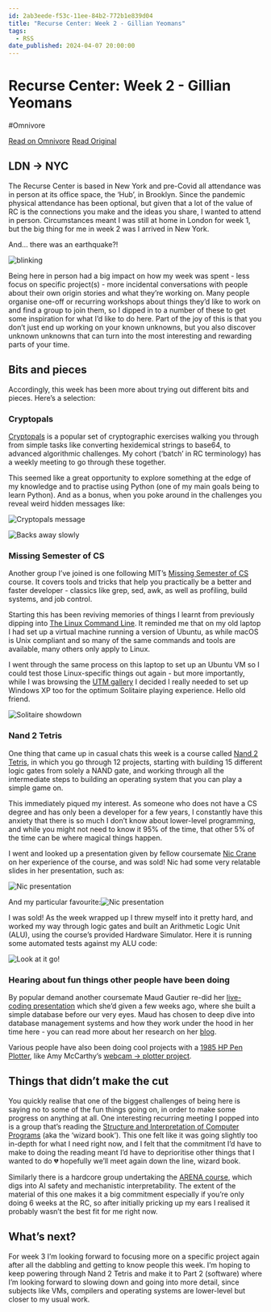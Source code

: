```yaml
---
id: 2ab3eede-f53c-11ee-84b2-772b1e839d04
title: "Recurse Center: Week 2 - Gillian Yeomans"
tags:
  - RSS
date_published: 2024-04-07 20:00:00
---
```


# Recurse Center: Week 2 - Gillian Yeomans
#Omnivore

[Read on Omnivore](https://omnivore.app/me/recurse-center-week-2-gillian-yeomans-18ebb0931e6)
[Read Original](https://gillian.codes/posts/week-2/)



## LDN -&gt; NYC

The Recurse Center is based in New York and pre-Covid all attendance was in person at its office space, the ‘Hub’, in Brooklyn. Since the pandemic physical attendance has been optional, but given that a lot of the value of RC is the connections you make and the ideas you share, I wanted to attend in person. Circumstances meant I was still at home in London for week 1, but the big thing for me in week 2 was I arrived in New York.

And… there was an earthquake?!

![blinking](https:&#x2F;&#x2F;proxy-prod.omnivore-image-cache.app&#x2F;0x0,sDmNNDKFs-G8bTF8p6YHKUPsyfk46hB4e3Cz7Eh2KfMQ&#x2F;https:&#x2F;&#x2F;gillian.codes&#x2F;liberty-blinking.gif)

Being here in person had a big impact on how my week was spent - less focus on specific project(s) - more incidental conversations with people about their own origin stories and what they’re working on. Many people organise one-off or recurring workshops about things they’d like to work on and find a group to join them, so I dipped in to a number of these to get some inspiration for what I’d like to do here. Part of the joy of this is that you don’t just end up working on your known unknowns, but you also discover unknown unknowns that can turn into the most interesting and rewarding parts of your time.

## Bits and pieces

Accordingly, this week has been more about trying out different bits and pieces. Here’s a selection:

### Cryptopals

[Cryptopals](https:&#x2F;&#x2F;cryptopals.com&#x2F;) is a popular set of cryptographic exercises walking you through from simple tasks like converting hexidemical strings to base64, to advanced algorithmic challenges. My cohort (‘batch’ in RC terminology) has a weekly meeting to go through these together.

This seemed like a great opportunity to explore something at the edge of my knowledge and to practise using Python (one of my main goals being to learn Python). And as a bonus, when you poke around in the challenges you reveal weird hidden messages like:

![Cryptopals message](https:&#x2F;&#x2F;proxy-prod.omnivore-image-cache.app&#x2F;0x0,sAgHOK-HOD9GmkDBA9enUCGcBbtjgRQwwpnXSKMoMffU&#x2F;https:&#x2F;&#x2F;gillian.codes&#x2F;cryptopals.png)

![Backs away slowly](https:&#x2F;&#x2F;proxy-prod.omnivore-image-cache.app&#x2F;0x0,sQlxAvd8E0M9B9yfJoPb7ibh3v22kx5nlA0B7kltQKdM&#x2F;https:&#x2F;&#x2F;gillian.codes&#x2F;homer.gif)

### Missing Semester of CS

Another group I’ve joined is one following MIT’s [Missing Semester of CS](https:&#x2F;&#x2F;missing.csail.mit.edu&#x2F;) course. It covers tools and tricks that help you practically be a better and faster developer - classics like grep, sed, awk, as well as profiling, build systems, and job control.

Starting this has been reviving memories of things I learnt from previously dipping into [The Linux Command Line](https:&#x2F;&#x2F;linuxcommand.org&#x2F;tlcl.php). It reminded me that on my old laptop I had set up a virtual machine running a version of Ubuntu, as while macOS is Unix compliant and so many of the same commands and tools are available, many others only apply to Linux.

I went through the same process on this laptop to set up an Ubuntu VM so I could test those Linux-specific things out again - but more importantly, while I was browsing the [UTM gallery](https:&#x2F;&#x2F;mac.getutm.app&#x2F;gallery&#x2F;) I decided I really needed to set up Windows XP too for the optimum Solitaire playing experience. Hello old friend.

![Solitaire showdown](https:&#x2F;&#x2F;proxy-prod.omnivore-image-cache.app&#x2F;0x0,srLiEj4kaemcvfhW3KEUVyMW1uEFpnxGQaEDmeWm-JUc&#x2F;https:&#x2F;&#x2F;gillian.codes&#x2F;solitaire.gif)

### Nand 2 Tetris

One thing that came up in casual chats this week is a course called [Nand 2 Tetris](https:&#x2F;&#x2F;www.nand2tetris.org&#x2F;), in which you go through 12 projects, starting with building 15 different logic gates from solely a NAND gate, and working through all the intermediate steps to building an operating system that you can play a simple game on.

This immediately piqued my interest. As someone who does not have a CS degree and has only been a developer for a few years, I constantly have this anxiety that there is so much I don’t know about lower-level programming, and while you might not need to know it 95% of the time, that other 5% of the time can be where magical things happen.

I went and looked up a presentation given by fellow coursemate [Nic Crane](https:&#x2F;&#x2F;thisisnic.github.io&#x2F;about&#x2F;) on her experience of the course, and was sold! Nic had some very relatable slides in her presentation, such as:

![Nic presentation](https:&#x2F;&#x2F;proxy-prod.omnivore-image-cache.app&#x2F;0x0,s3AgEhY88pyqWQSj3ZGKmQRyTFvyCcWjSgddknI4OGuo&#x2F;https:&#x2F;&#x2F;gillian.codes&#x2F;nic-presentation.png)

And my particular favourite:![Nic presentation](https:&#x2F;&#x2F;proxy-prod.omnivore-image-cache.app&#x2F;0x0,s32orgZf69xbkB_uFusgzSidtGmGrW85E2STyn_Kcx6c&#x2F;https:&#x2F;&#x2F;gillian.codes&#x2F;nic-presentation-2.png)

I was sold! As the week wrapped up I threw myself into it pretty hard, and worked my way through logic gates and built an Arithmetic Logic Unit (ALU), using the course’s provided Hardware Simulator. Here it is running some automated tests against my ALU code:

![Look at it go!](https:&#x2F;&#x2F;proxy-prod.omnivore-image-cache.app&#x2F;0x0,snh8_qZRXq-r1XAzlOraYRiHGmLPYQMqXfmiau1PaCr4&#x2F;https:&#x2F;&#x2F;gillian.codes&#x2F;hardware-simulator.gif)

### Hearing about fun things other people have been doing

By popular demand another coursemate Maud Gautier re-did her [live-coding presentation](https:&#x2F;&#x2F;github.com&#x2F;MaudGautier&#x2F;key-value-store-one-hour) which she’d given a few weeks ago, where she built a simple database before our very eyes. Maud has chosen to deep dive into database management systems and how they work under the hood in her time here - you can read more about her research on her [blog](https:&#x2F;&#x2F;maudgautier.github.io&#x2F;).

Various people have also been doing cool projects with a [1985 HP Pen Plotter](https:&#x2F;&#x2F;www.hpmuseum.net&#x2F;display%5Fitem.php?hw&#x3D;80), like Amy McCarthy’s [webcam -&gt; plotter project](https:&#x2F;&#x2F;github.com&#x2F;amymc&#x2F;photo-plot).

## Things that didn’t make the cut

You quickly realise that one of the biggest challenges of being here is saying no to some of the fun things going on, in order to make some progress on anything at all. One interesting recurring meeting I popped into is a group that’s reading the [Structure and Interpretation of Computer Programs](https:&#x2F;&#x2F;en.wikipedia.org&#x2F;wiki&#x2F;Structure%5Fand%5FInterpretation%5Fof%5FComputer%5FPrograms) (aka the ‘wizard book’). This one felt like it was going slightly too in-depth for what I need right now, and I felt that the commitment I’d have to make to doing the reading meant I’d have to deprioritise other things that I wanted to do 💔 hopefully we’ll meet again down the line, wizard book.

Similarly there is a hardcore group undertaking the [ARENA course](https:&#x2F;&#x2F;www.arena.education&#x2F;), which digs into AI safety and mechanistic interpretability. The extent of the material of this one makes it a big commitment especially if you’re only doing 6 weeks at the RC, so after initially pricking up my ears I realised it probably wasn’t the best fit for me right now.

## What’s next?

For week 3 I’m looking forward to focusing more on a specific project again after all the dabbling and getting to know people this week. I’m hoping to keep powering through Nand 2 Tetris and make it to Part 2 (software) where I’m looking forward to slowing down and going into more detail, since subjects like VMs, compilers and operating systems are lower-level but closer to my usual work.